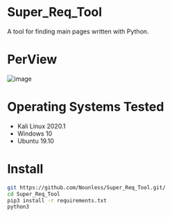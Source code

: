 # Super_Req_Tool
A tool for finding main pages written with Python.
# PerView
![image](https://user-images.githubusercontent.com/97249051/148694899-394fb986-905a-40b7-8084-21fc344f57cb.png)
# Operating Systems Tested
* Kali Linux 2020.1
* Windows 10
* Ubuntu 19.10
# Install
```bash
git https://github.com/Nounless/Super_Req_Tool.git/
cd Super_Req_Tool
pip3 install -r requirements.txt
python3

